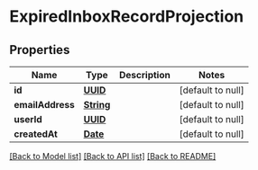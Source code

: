 # ExpiredInboxRecordProjection
## Properties

Name | Type | Description | Notes
------------ | ------------- | ------------- | -------------
**id** | [**UUID**](UUID) |  | [default to null]
**emailAddress** | [**String**](string) |  | [default to null]
**userId** | [**UUID**](UUID) |  | [default to null]
**createdAt** | [**Date**](DateTime) |  | [default to null]

[[Back to Model list]](../README#documentation-for-models) [[Back to API list]](../README#documentation-for-api-endpoints) [[Back to README]](../README)

